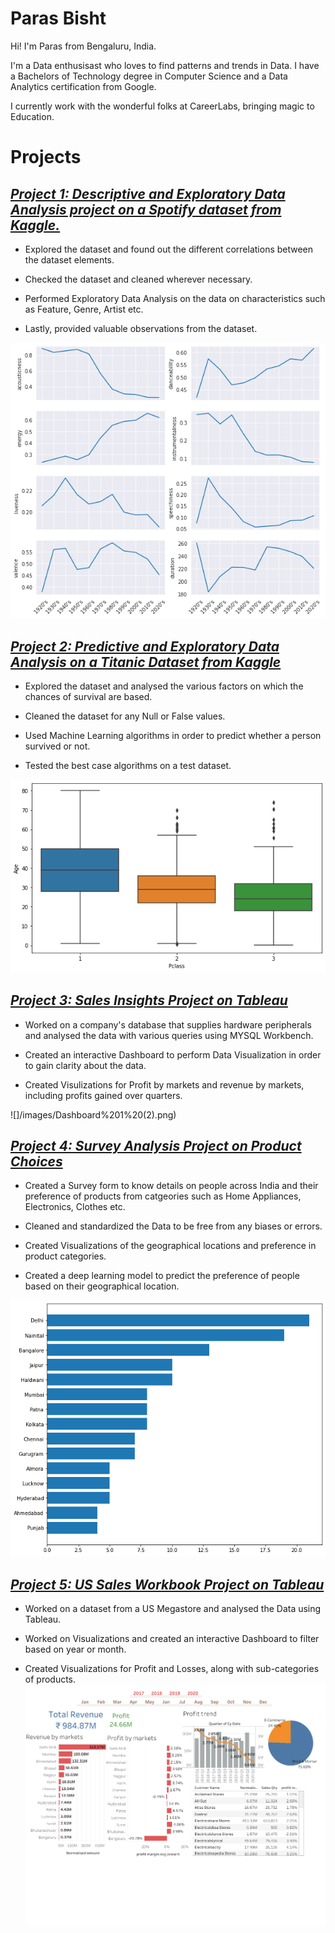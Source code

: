 # Paras Bisht

Hi!
I'm Paras from Bengaluru, India.

I'm a Data enthusisast who loves to find patterns and trends in Data. I have a Bachelors of Technology degree in Computer Science and a Data Analytics certification from Google.

I currently work with the wonderful folks at CareerLabs, bringing magic to Education.

# **Projects**


## ***[Project 1: Descriptive and Exploratory Data Analysis project on a Spotify dataset from Kaggle.](https://jovian.ai/parasbisht126/spotify-data-analysis-kaggle-1)***
*   Explored the dataset and found out the different correlations between the dataset elements.

*   Checked the dataset and cleaned wherever necessary.
*   Performed Exploratory Data Analysis on the data on characteristics such as Feature, Genre, Artist etc.


*   Lastly, provided  valuable observations from the dataset.

![](/images/Spotify%20Dataset.png)

## ***[Project 2: Predictive and Exploratory Data Analysis on a Titanic Dataset from Kaggle](https://jovian.ai/parasbisht126/titanic-data-analysis)***

*   Explored the dataset and analysed the various factors on which the chances of survival are based.

*   Cleaned the dataset for any Null or False values.

*   Used Machine Learning algorithms in order to predict whether a person survived or not.


*   Tested the best case algorithms on a test dataset.

![](/images/Titanic%20Dataset.png)
## ***[Project 3: Sales Insights Project on Tableau](https://public.tableau.com/app/profile/paras.bisht1677/viz/Project1_16236920700230/Dashboard12)***
* Worked on a company's database that supplies hardware peripherals and analysed the data with various queries using MYSQL Workbench.


* Created an interactive Dashboard to perform Data Visualization in order to gain clarity about the data.


* Created Visulizations for Profit by markets and revenue by markets, including profits gained over quarters.

![]/images/Dashboard%201%20(2).png)

## ***[Project 4: Survey Analysis Project on Product Choices](https://colab.research.google.com/drive/1aJQ1IIhjQ2cigaFVSv2TYJoycLilEPsY?usp=sharing)***
* Created a Survey form to know details on people across India and their preference of products from catgeories such as Home Appliances, Electronics, Clothes etc.


* Cleaned and standardized the Data to be free from any biases or errors.
* Created Visualizations of the geographical locations and preference in product categories.


* Created a deep learning model to predict the preference of people based on their geographical location.

![](/images/Survey%20Analysis.png)

## ***[Project 5: US Sales Workbook Project on Tableau](https://public.tableau.com/app/profile/paras.bisht1677/viz/USSalesWorkbook/Dashboard1)***
* Worked on a dataset from a US Megastore and analysed the Data using Tableau.


* Worked on Visualizations and created an interactive Dashboard to filter based on year or month.


* Created Visualizations for Profit and Losses, along with sub-categories of products.
![](/images/Dashboard%201%20(2).png)
